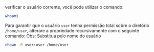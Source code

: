 verificar o usuário corrente, você pode utilizar o comando:
```bash
whoami
```

Para garantir que o usuário `user` tenha permissão total sobre o diretório `/home/user`, alterare a propriedade recursivamente com o seguinte comando:
Obs: Substitua <user> pelo nome do usuário
```bash
chown -R user:user /home/user

